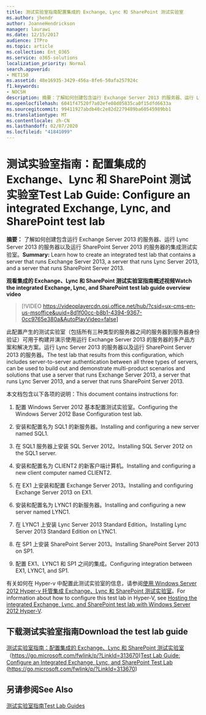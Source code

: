 ```yaml
---
title: 测试实验室指南配置集成的 Exchange、Lync 和 SharePoint 测试实验室
ms.author: jhendr
author: JoanneHendrickson
manager: laurawi
ms.date: 12/15/2017
audience: ITPro
ms.topic: article
ms.collection: Ent_O365
ms.service: o365-solutions
localization_priority: Normal
search.appverid:
- MET150
ms.assetid: 48e16935-3429-456a-8fe6-50afa257924c
f1.keywords:
- NOCSH
description: 摘要：了解如何创建包含运行 Exchange Server 2013 的服务器、运行 Lync Server 2013 的服务器以及运行 SharePoint Server 2013 的服务器的集成测试实验室。
ms.openlocfilehash: 6041f47520f7a02efe08d05835ca0f15dfd6633a
ms.sourcegitcommit: 99411927abdb40c2e82d2279489ba60545989bb1
ms.translationtype: MT
ms.contentlocale: zh-CN
ms.lasthandoff: 02/07/2020
ms.locfileid: "41841099"
---
```

# <a name="test-lab-guide-configure-an-integrated-exchange-lync-and-sharepoint-test-lab"></a><span data-ttu-id="887ca-103">测试实验室指南：配置集成的 Exchange、Lync 和 SharePoint 测试实验室</span><span class="sxs-lookup"><span data-stu-id="887ca-103">Test Lab Guide: Configure an integrated Exchange, Lync, and SharePoint test lab</span></span>

 <span data-ttu-id="887ca-104">**摘要：** 了解如何创建包含运行 Exchange Server 2013 的服务器、运行 Lync Server 2013 的服务器以及运行 SharePoint Server 2013 的服务器的集成测试实验室。</span><span class="sxs-lookup"><span data-stu-id="887ca-104">**Summary:** Learn how to create an integrated test lab that contains a server that runs Exchange Server 2013, a server that runs Lync Server 2013, and a server that runs SharePoint Server 2013.</span></span>
 
<span data-ttu-id="887ca-105">**观看集成的 Exchange、Lync 和 SharePoint 测试实验室指南概述视频**</span><span class="sxs-lookup"><span data-stu-id="887ca-105">**Watch the integrated Exchange, Lync, and SharePoint test lab guide overview video**</span></span>

> [!VIDEO https://videoplayercdn.osi.office.net/hub/?csid=ux-cms-en-us-msoffice&uuid=8d1f00cc-b8b1-4394-9367-0cc9765e380a&AutoPlayVideo=false]
 
<span data-ttu-id="887ca-106">此配置产生的测试实验室（包括所有三种类型的服务器之间的服务器到服务器身份验证）可用于构建并演示使用运行 Exchange Server 2013 的服务器的多产品方案和解决方案。运行 Lync Server 2013 的服务器以及运行 SharePoint Server 2013 的服务器。</span><span class="sxs-lookup"><span data-stu-id="887ca-106">The test lab that results from this configuration, which includes server-to-server authentication between all three types of servers, can be used to build out and demonstrate multi-product scenarios and solutions that use a server that runs Exchange Server 2013, a server that runs Lync Server 2013, and a server that runs SharePoint Server 2013.</span></span>
  
<span data-ttu-id="887ca-107">本文档包含以下各项的说明：</span><span class="sxs-lookup"><span data-stu-id="887ca-107">This document contains instructions for:</span></span>
  
1. <span data-ttu-id="887ca-108">配置 Windows Server 2012 基本配置测试实验室。</span><span class="sxs-lookup"><span data-stu-id="887ca-108">Configuring the Windows Server 2012 Base Configuration test lab.</span></span>
    
2. <span data-ttu-id="887ca-109">安装和配置名为 SQL1 的新服务器。</span><span class="sxs-lookup"><span data-stu-id="887ca-109">Installing and configuring a new server named SQL1.</span></span>
    
3. <span data-ttu-id="887ca-110">在 SQL1 服务器上安装 SQL Server 2012。</span><span class="sxs-lookup"><span data-stu-id="887ca-110">Installing SQL Server 2012 on the SQL1 server.</span></span>
    
4. <span data-ttu-id="887ca-111">安装和配置名为 CLIENT2 的新客户端计算机。</span><span class="sxs-lookup"><span data-stu-id="887ca-111">Installing and configuring a new client computer named CLIENT2.</span></span>
    
5. <span data-ttu-id="887ca-112">在 EX1 上安装和配置 Exchange Server 2013。</span><span class="sxs-lookup"><span data-stu-id="887ca-112">Installing and configuring Exchange Server 2013 on EX1.</span></span>
    
6. <span data-ttu-id="887ca-113">安装和配置名为 LYNC1 的新服务器。</span><span class="sxs-lookup"><span data-stu-id="887ca-113">Installing and configuring a new server named LYNC1.</span></span>
    
7. <span data-ttu-id="887ca-114">在 LYNC1 上安装 Lync Server 2013 Standard Edition。</span><span class="sxs-lookup"><span data-stu-id="887ca-114">Installing Lync Server 2013 Standard Edition on LYNC1.</span></span>
    
8. <span data-ttu-id="887ca-115">在 SP1 上安装 SharePoint Server 2013。</span><span class="sxs-lookup"><span data-stu-id="887ca-115">Installing SharePoint Server 2013 on SP1.</span></span>
    
9. <span data-ttu-id="887ca-116">配置 EX1、LYNC1 和 SP1 之间的集成。</span><span class="sxs-lookup"><span data-stu-id="887ca-116">Configuring integration between EX1, LYNC1, and SP1.</span></span>
    
<span data-ttu-id="887ca-117">有关如何在 Hyper-v 中配置此测试实验室的信息，请参阅[使用 Windows Server 2012 Hyper-v 托管集成 Exchange、Lync 和 SharePoint 测试实验室](https://social.technet.microsoft.com/wiki/contents/articles/18483.hosting-the-integrated-exchange-lync-and-sharepoint-test-lab-with-windows-server-2012-hyper-v.aspx)。</span><span class="sxs-lookup"><span data-stu-id="887ca-117">For information about how to configure this test lab in Hyper-V, see [Hosting the integrated Exchange, Lync, and SharePoint test lab with Windows Server 2012 Hyper-V](https://social.technet.microsoft.com/wiki/contents/articles/18483.hosting-the-integrated-exchange-lync-and-sharepoint-test-lab-with-windows-server-2012-hyper-v.aspx).</span></span>
  
## <a name="download-the-test-lab-guide"></a><span data-ttu-id="887ca-118">下载测试实验室指南</span><span class="sxs-lookup"><span data-stu-id="887ca-118">Download the test lab guide</span></span>

<span data-ttu-id="887ca-119">[测试实验室指南：配置集成的 Exchange、Lync 和 SharePoint 测试实验室](https://go.microsoft.com/fwlink/p/?LinkId=313670)（https://go.microsoft.com/fwlink/p/?LinkId=313670)</span><span class="sxs-lookup"><span data-stu-id="887ca-119">[Test Lab Guide: Configure an Integrated Exchange, Lync, and SharePoint Test Lab](https://go.microsoft.com/fwlink/p/?LinkId=313670) (https://go.microsoft.com/fwlink/p/?LinkId=313670)</span></span>
  
## <a name="see-also"></a><span data-ttu-id="887ca-120">另请参阅</span><span class="sxs-lookup"><span data-stu-id="887ca-120">See Also</span></span>

[<span data-ttu-id="887ca-121">测试实验室指南</span><span class="sxs-lookup"><span data-stu-id="887ca-121">Test Lab Guides</span></span>](https://go.microsoft.com/fwlink/p/?LinkId=202817)





